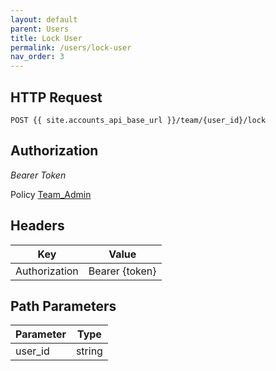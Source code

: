 ```yaml
---
layout: default
parent: Users
title: Lock User
permalink: /users/lock-user
nav_order: 3
---
```



## HTTP Request

```
POST {{ site.accounts_api_base_url }}/team/{user_id}/lock
```


## Authorization

*Bearer Token*

Policy
[Team_Admin]({{site.url}}{{site.baseurl}}/authentication/policies#team_admin)


## Headers

| Key     | Value        |
| ----------- | ----------- |
| Authorization | Bearer {token}      |

## Path Parameters


| Parameter   | Type        |
| ----------- | ----------- |
| user_id | string      |
